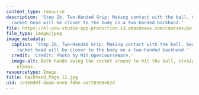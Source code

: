 ```yaml
---
content_type: resource
description: 'Step 2b, Two-Handed Grip: Making contact with the ball. Generally, the
  racket head will be closer to the body on a two-handed backhand.'
file: https://ol-ocw-studio-app-production.s3.amazonaws.com/courses/pe-710-tennis-spring-2007/1e168d0fdaa66ee6fdbeaa720388e62d_backhand_Page_12.jpg
file_type: image/jpeg
image_metadata:
  caption: 'Step 2b, Two-Handed Grip: Making contact with the ball. Generally, the
    racket head will be closer to the body on a two-handed backhand.'
  credit: 'Credit: Photo by MIT OpenCourseWare.'
  image-alt: Both hands swing the racket around to hit the ball, straightening both
    elbows.
resourcetype: Image
title: backhand_Page_12.jpg
uid: 1e168d0f-daa6-6ee6-fdbe-aa720388e62d
---
```

